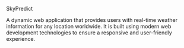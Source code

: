 SkyPredict
 
 
 A dynamic web application that provides users with real-time weather information for any location worldwide. It is built using modern web development technologies to ensure a responsive and user-friendly experience.
